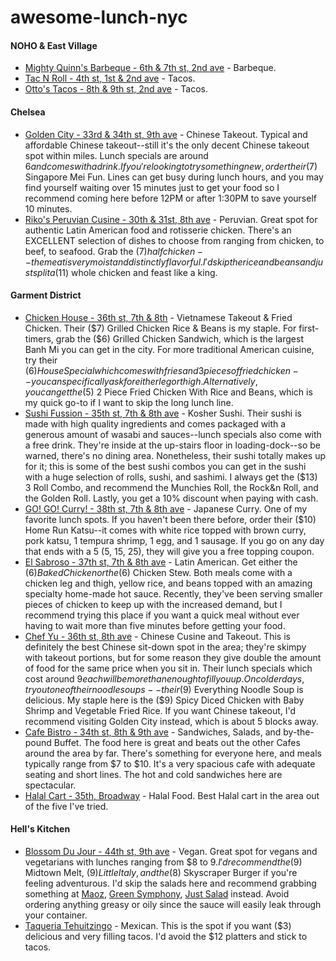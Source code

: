 # awesome-lunch-nyc

#### NOHO & East Village
- [Mighty Quinn's Barbeque - 6th & 7th st, 2nd ave](http://www.yelp.com/biz/mighty-quinns-barbeque-new-york) - Barbeque.
- [Tac N Roll - 4th st, 1st & 2nd ave](http://www.yelp.com/biz/tac-n-roll-new-york-3) - Tacos.
- [Otto's Tacos - 8th & 9th st, 2nd ave](http://www.yelp.com/biz/ottos-tacos-new-york) - Tacos.

#### Chelsea
- [Golden City - 33rd & 34th st, 9th ave](http://www.yelp.com/biz/golden-city-chinese-restaurant-new-york) - Chinese Takeout. Typical and affordable Chinese takeout--still it's the only decent Chinese takeout spot within miles. Lunch specials are around $6 and comes with a drink. If you're looking to try something new, order their ($7) Singapore Mei Fun. Lines can get busy during lunch hours, and you may find yourself waiting over 15 minutes just to get your food so I recommend coming here before 12PM or after 1:30PM to save yourself 10 minutes.
- [Riko's Peruvian Cusine - 30th & 31st, 8th ave](http://www.yelp.com/biz/riko-peruvian-cuisine-new-york-2) - Peruvian. Great spot for authentic Latin American food and rotisserie chicken. There's an EXCELLENT selection of dishes to choose from ranging from chicken, to beef, to seafood. Grab the ($7) half chicken--the meat is very moist and distinctly flavorful. I'd skip the rice and beans and just split a ($11) whole chicken and feast like a king.

#### Garment District
- [Chicken House - 36th st, 7th & 8th](http://www.yelp.com/biz/chicken-house-new-york) - Vietnamese Takeout & Fried Chicken. Their ($7) Grilled Chicken Rice & Beans is my staple. For first-timers, grab the ($6) Grilled Chicken Sandwich, which is the largest Banh Mi you can get in the city. For more traditional American cuisine, try their ($6) House Special which comes with fries and 3 pieces of fried chicken--you can specifically ask for either leg or thigh. Alternatively, you can get the ($5) 2 Piece Fried Chicken With Rice and Beans, which is my quick go-to if I want to skip the long lunch line.
- [Sushi Fussion - 35th st, 7th & 8th ave](http://www.yelp.com/biz/sushi-fussion-of-nyc-new-york) - Kosher Sushi. Their sushi is made with high quality ingredients and comes packaged with a generous amount of wasabi and sauces--lunch specials also come with a free drink. They're inside at the up-stairs floor in loading-dock--so be warned, there's no dining area. Nonetheless, their sushi totally makes up for it; this is some of the best sushi combos you can get in the sushi with a huge selection of rolls, sushi, and sashimi. I always get the ($13) 3 Roll Combo, and recommend the Munchies Roll, the Rock&n Roll, and the Golden Roll. Lastly, you get a 10% discount when paying with cash.
- [GO! GO! Curry! - 38th st, 7th & 8th ave](http://www.yelp.com/biz/go-go-curry-new-york) - Japanese Curry. One of my favorite lunch spots. If you haven't been there before, order their ($10) Home Run Katsu--it comes with white rice topped with brown curry, pork katsu, 1 tempura shrimp, 1 egg, and 1 sausage. If you go on any day that ends with a 5 (5, 15, 25), they will give you a free topping coupon.
- [El Sabroso - 37th st, 7th & 8th ave](http://www.yelp.com/biz/el-sabroso-new-york) - Latin American. Get either the ($6) Baked Chicken or the ($6) Chicken Stew. Both meals come with a chicken leg and thigh, yellow rice, and beans topped with an amazing specialty home-made hot sauce. Recently, they've been serving smaller pieces of chicken to keep up with the increased demand, but I recommend trying this place if you want a quick meal without ever having to wait more than five minutes before getting your food.
- [Chef Yu - 36th st, 8th ave](http://www.yelp.com/biz/chef-yu-new-york) - Chinese Cusine and Takeout. This is definitely the best Chinese sit-down spot in the area; they're skimpy with takeout portions, but for some reason they give double the amount of food for the same price when you sit in. Their lunch specials which cost around $9 each will be more than enough to fill you up. On colder days, try out one of their noodle soups--their ($9) Everything Noodle Soup is delicious. My staple here is the ($9) Spicy Diced Chicken with Baby Shrimp and Vegetable Fried Rice. If you want Chinese takeout, I'd recommend visiting Golden City instead, which is about 5 blocks away.
- [Cafe Bistro - 34th st, 8th & 9th ave](http://www.yelp.com/biz/bistro-market-place-new-york) - Sandwiches, Salads, and by-the-pound Buffet. The food here is great and beats out the other Cafes around the area by far. There's something for everyone here, and meals typically range from $7 to $10. It's a very spacious cafe with adequate seating and short lines. The hot and cold sandwiches here are spectacular.
- [Halal Cart - 35th, Broadway](http://www.yelp.com/) - Halal Food. Best Halal cart in the area out of the five I've tried.

#### Hell's Kitchen
- [Blossom Du Jour - 44th st, 9th ave](http://www.yelp.com/biz/blossom-on-columbus-new-york) - Vegan. Great spot for vegans and vegetarians with lunches ranging from $8 to $9. I'd recommend the ($9) Midtown Melt, ($9) Little Italy, and the ($8) Skyscraper Burger if you're feeling adventurous. I'd skip the salads here and recommend grabbing something at [Maoz](http://www.yelp.com/biz/maoz-vegetarian-new-york), [Green Symphony](http://www.yelp.com/biz/green-symphony-new-york), [Just Salad](http://www.yelp.com/biz/just-salad-new-york) instead. Avoid ordering anything greasy or oily since the sauce will easily leak through your container.
- [Taqueria Tehuitzingo](http://www.yelp.com/biz/taqueria-tehuitzingo-new-york) - Mexican. This is the spot if you want ($3) delicious and very filling tacos. I'd avoid the $12 platters and stick to tacos.
